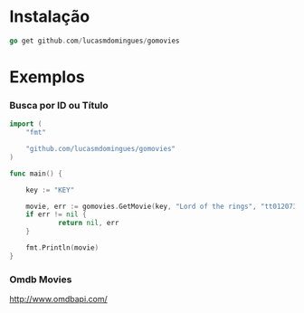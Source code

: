 # Instalação

```go 
go get github.com/lucasmdomingues/gomovies
```

# Exemplos

### Busca por ID ou Título

```go
import (
	"fmt"

	"github.com/lucasmdomingues/gomovies"
)

func main() {

	key := "KEY"

	movie, err := gomovies.GetMovie(key, "Lord of the rings", "tt0120737")
	if err != nil {
            return nil, err
	}

	fmt.Println(movie)
}
```

### Omdb Movies
http://www.omdbapi.com/
